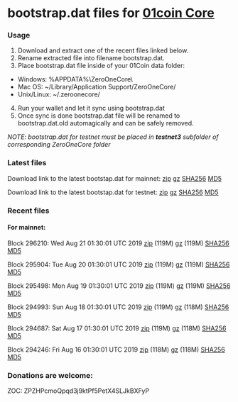 # bootstrap.dat files for [01coin Core](https://01coin.io)

### Usage

1. Download and extract one of the recent files linked below.
2. Rename extracted file into filename bootstrap.dat.
3. Place bootstrap.dat file inside of your 01Coin data folder:
 - Windows: %APPDATA%\ZeroOneCore\
 - Mac OS: ~/Library/Application Support/ZeroOneCore/
 - Unix/Linux: ~/.zeroonecore/
4. Run your wallet and let it sync using bootstrap.dat
5. Once sync is done bootstrap.dat file will be renamed to bootstrap.dat.old automagically and can be safely removed.

_NOTE: bootstrap.dat for testnet must be placed in **testnet3** subfolder of corresponding ZeroOneCore folder_

### Latest files
Download link to the latest bootstap.dat for mainnet: [zip](https://files.01coin.io/mainnet/bootstrap.dat.zip) [gz](https://files.01coin.io/mainnet/bootstrap.dat.tar.gz) [SHA256](https://files.01coin.io/mainnet/sha256.txt) [MD5](https://files.01coin.io/mainnet/md5.txt)

Download link to the latest bootstap.dat for testnet: [zip](https://files.01coin.io/testnet/bootstrap.dat.zip) [gz](https://files.01coin.io/testnet/bootstrap.dat.tar.gz) [SHA256](https://files.01coin.io/testnet/sha256.txt) [MD5](https://files.01coin.io/testnet/md5.txt)

### Recent files

#### For mainnet:

Block 296210: Wed Aug 21 01:30:01 UTC 2019 [zip](https://files.01coin.io/mainnet/2019-08-21/bootstrap.dat.zip) (119M) [gz](https://files.01coin.io/mainnet/2019-08-21/bootstrap.dat.tar.gz) (119M) [SHA256](https://files.01coin.io/mainnet/2019-08-21/sha256.txt) [MD5](https://files.01coin.io/mainnet/2019-08-21/md5.txt)

Block 295904: Tue Aug 20 01:30:01 UTC 2019 [zip](https://files.01coin.io/mainnet/2019-08-20/bootstrap.dat.zip) (119M) [gz](https://files.01coin.io/mainnet/2019-08-20/bootstrap.dat.tar.gz) (119M) [SHA256](https://files.01coin.io/mainnet/2019-08-20/sha256.txt) [MD5](https://files.01coin.io/mainnet/2019-08-20/md5.txt)

Block 295498: Mon Aug 19 01:30:01 UTC 2019 [zip](https://files.01coin.io/mainnet/2019-08-19/bootstrap.dat.zip) (119M) [gz](https://files.01coin.io/mainnet/2019-08-19/bootstrap.dat.tar.gz) (119M) [SHA256](https://files.01coin.io/mainnet/2019-08-19/sha256.txt) [MD5](https://files.01coin.io/mainnet/2019-08-19/md5.txt)

Block 294993: Sun Aug 18 01:30:01 UTC 2019 [zip](https://files.01coin.io/mainnet/2019-08-18/bootstrap.dat.zip) (119M) [gz](https://files.01coin.io/mainnet/2019-08-18/bootstrap.dat.tar.gz) (118M) [SHA256](https://files.01coin.io/mainnet/2019-08-18/sha256.txt) [MD5](https://files.01coin.io/mainnet/2019-08-18/md5.txt)

Block 294687: Sat Aug 17 01:30:01 UTC 2019 [zip](https://files.01coin.io/mainnet/2019-08-17/bootstrap.dat.zip) (119M) [gz](https://files.01coin.io/mainnet/2019-08-17/bootstrap.dat.tar.gz) (118M) [SHA256](https://files.01coin.io/mainnet/2019-08-17/sha256.txt) [MD5](https://files.01coin.io/mainnet/2019-08-17/md5.txt)

Block 294246: Fri Aug 16 01:30:01 UTC 2019 [zip](https://files.01coin.io/mainnet/2019-08-16/bootstrap.dat.zip) (118M) [gz](https://files.01coin.io/mainnet/2019-08-16/bootstrap.dat.tar.gz) (118M) [SHA256](https://files.01coin.io/mainnet/2019-08-16/sha256.txt) [MD5](https://files.01coin.io/mainnet/2019-08-16/md5.txt)


### Donations are welcome:

ZOC: ZPZHPcmoQpqd3j9ktPf5PetX4SLJkBXFyP
